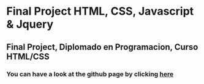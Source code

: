 # Final Project HTML, CSS, Javascript & Jquery

## Final Project, Diplomado en Programacion, Curso HTML/CSS

### You can have a look at the github page by clicking [here](https://ed-averi.github.io/Final-Project-HTML-CSS/index.html)
